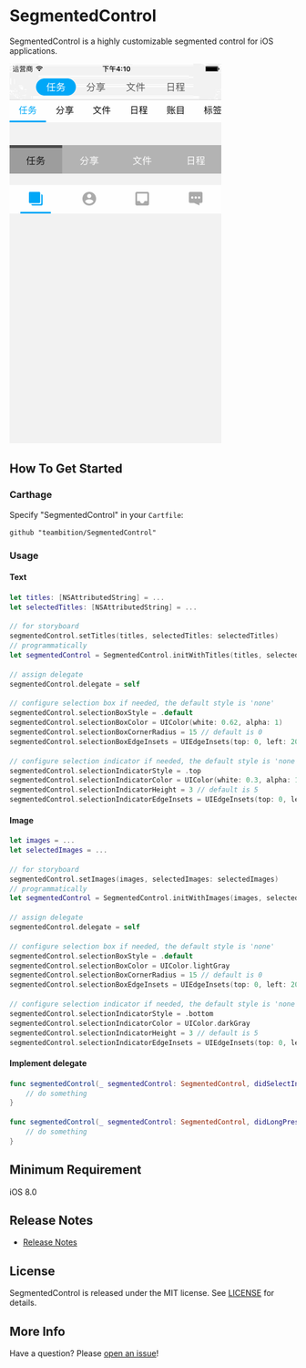 # SegmentedControl
SegmentedControl is a highly customizable segmented control for  iOS applications. 

![Example](Gif/SegmentedControlExample.gif "SegmentedControlExample")

## How To Get Started
### Carthage
Specify "SegmentedControl" in your ```Cartfile```:
```ogdl 
github "teambition/SegmentedControl"
```

### Usage
####  Text
```swift
let titles: [NSAttributedString] = ...
let selectedTitles: [NSAttributedString] = ...

// for storyboard
segmentedControl.setTitles(titles, selectedTitles: selectedTitles)
// programmatically
let segmentedControl = SegmentedControl.initWithTitles(titles, selectedTitles: selectedTitles)

// assign delegate
segmentedControl.delegate = self

// configure selection box if needed, the default style is 'none'
segmentedControl.selectionBoxStyle = .default
segmentedControl.selectionBoxColor = UIColor(white: 0.62, alpha: 1)
segmentedControl.selectionBoxCornerRadius = 15 // default is 0
segmentedControl.selectionBoxEdgeInsets = UIEdgeInsets(top: 0, left: 20, bottom: 0, right: 20) // default is UIEdgeInsets.zero

// configure selection indicator if needed, the default style is 'none'
segmentedControl.selectionIndicatorStyle = .top
segmentedControl.selectionIndicatorColor = UIColor(white: 0.3, alpha: 1)
segmentedControl.selectionIndicatorHeight = 3 // default is 5
segmentedControl.selectionIndicatorEdgeInsets = UIEdgeInsets(top: 0, left: 20, bottom: 0, right: 20) // default is UIEdgeInsets.zero
```

####  Image
```swift
let images = ...
let selectedImages = ...

// for storyboard
segmentedControl.setImages(images, selectedImages: selectedImages)
// programmatically
let segmentedControl = SegmentedControl.initWithImages(images, selectedImages: selectedImages)

// assign delegate
segmentedControl.delegate = self

// configure selection box if needed, the default style is 'none'
segmentedControl.selectionBoxStyle = .default
segmentedControl.selectionBoxColor = UIColor.lightGray
segmentedControl.selectionBoxCornerRadius = 15 // default is 0
segmentedControl.selectionBoxEdgeInsets = UIEdgeInsets(top: 0, left: 20, bottom: 0, right: 20) // default is UIEdgeInsets.zero

// configure selection indicator if needed, the default style is 'none'
segmentedControl.selectionIndicatorStyle = .bottom
segmentedControl.selectionIndicatorColor = UIColor.darkGray
segmentedControl.selectionIndicatorHeight = 3 // default is 5
segmentedControl.selectionIndicatorEdgeInsets = UIEdgeInsets(top: 0, left: 20, bottom: 0, right: 20) // default is UIEdgeInsets.zero
```

####  Implement delegate
```swift
func segmentedControl(_ segmentedControl: SegmentedControl, didSelectIndex selectedIndex: Int) {
    // do something
}

func segmentedControl(_ segmentedControl: SegmentedControl, didLongPressIndex longPressIndex: Int) {
    // do something
}
```

## Minimum Requirement
iOS 8.0

## Release Notes
* [Release Notes](https://github.com/teambition/SegmentedControl/releases)

## License
SegmentedControl is released under the MIT license. See [LICENSE](https://github.com/teambition/SegmentedControl/blob/master/LICENSE.md) for details.

## More Info
Have a question? Please [open an issue](https://github.com/teambition/SegmentedControl/issues/new)!
